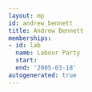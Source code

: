 ```yaml
---
layout: mp
id: andrew_bennett
title: Andrew Bennett
memberships:
- id: lab
  name: Labour Party
  start: 
  end: '2005-03-18'
autogenerated: true
---
```

